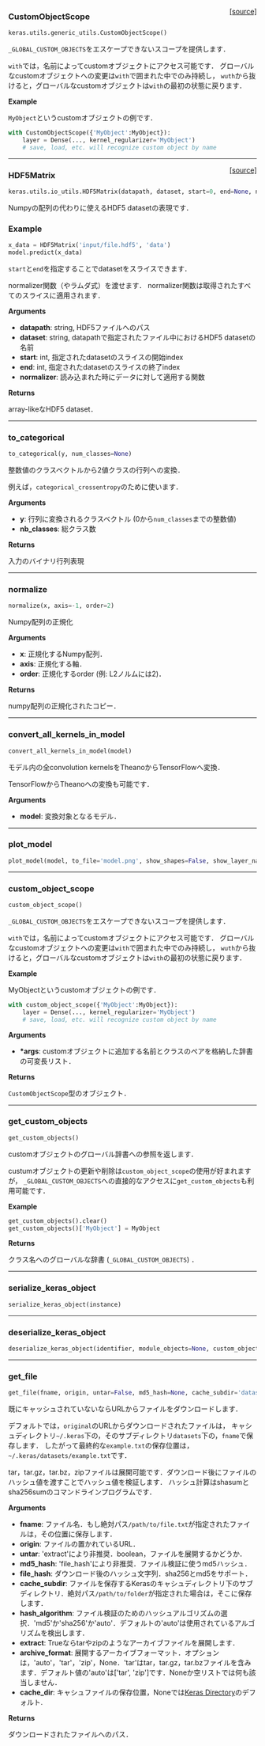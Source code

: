 <span style="float:right;">[[source]](https://github.com/fchollet/keras/blob/master/keras/utils/generic_utils.py#L16)</span>
### CustomObjectScope

```python
keras.utils.generic_utils.CustomObjectScope()
```

`_GLOBAL_CUSTOM_OBJECTS`をエスケープできないスコープを提供します．

`with`では，名前によってcustomオブジェクトにアクセス可能です．
グローバルなcustomオブジェクトへの変更は`with`で囲まれた中でのみ持続し，
`wuth`から抜けると，グローバルなcustomオブジェクトは`with`の最初の状態に戻ります．

__Example__

`MyObject`というcustomオブジェクトの例です．

```python
with CustomObjectScope({'MyObject':MyObject}):
    layer = Dense(..., kernel_regularizer='MyObject')
    # save, load, etc. will recognize custom object by name
```

---

<span style="float:right;">[[source]](https://github.com/fchollet/keras/blob/master/keras/utils/generic_utils.py#L16)</span>
### HDF5Matrix

```python
keras.utils.io_utils.HDF5Matrix(datapath, dataset, start=0, end=None, normalizer=None)
```

Numpyの配列の代わりに使えるHDF5 datasetの表現です．

### Example

```python
x_data = HDF5Matrix('input/file.hdf5', 'data')
model.predict(x_data)
```

`start`と`end`を指定することでdatasetをスライスできます．

normalizer関数（やラムダ式）を渡せます． normalizer関数は取得されたすべてのスライスに適用されます．

__Arguments__

- __datapath__: string, HDF5ファイルへのパス
- __dataset__: string, datapathで指定されたファイル中におけるHDF5 datasetの名前
- __start__: int, 指定されたdatasetのスライスの開始index
- __end__: int, 指定されたdatasetのスライスの終了index
- __normalizer__: 読み込まれた時にデータに対して適用する関数

__Returns__

array-likeなHDF5 dataset．

--- 

### to_categorical

```python
to_categorical(y, num_classes=None)
```
整数値のクラスベクトルから2値クラスの行列への変換．

例えば，`categorical_crossentropy`のために使います．

__Arguments__

- __y__: 行列に変換されるクラスベクトル (0から`num_classes`までの整数値)
- __nb_classes__: 総クラス数

__Returns__

入力のバイナリ行列表現

---

### normalize

```python
normalize(x, axis=-1, order=2)
```

Numpy配列の正規化

__Arguments__

- __x__: 正規化するNumpy配列．
- __axis__: 正規化する軸．
- __order__: 正規化するorder (例: L2ノルムには2)．

__Returns__

numpy配列の正規化されたコピー．

---

### convert_all_kernels_in_model

```python
convert_all_kernels_in_model(model)
```

モデル内の全convolution kernelsをTheanoからTensorFlowへ変換．

TensorFlowからTheanoへの変換も可能です．

__Arguments__

- __model__: 変換対象となるモデル．

---

### plot_model

```python
plot_model(model, to_file='model.png', show_shapes=False, show_layer_names=True)
```

---

### custom_object_scope

```python
custom_object_scope()
```

`_GLOBAL_CUSTOM_OBJECTS`をエスケープできないスコープを提供します．

`with`では，名前によってcustomオブジェクトにアクセス可能です．
グローバルなcustomオブジェクトへの変更は`with`で囲まれた中でのみ持続し，
`wuth`から抜けると，グローバルなcustomオブジェクトは`with`の最初の状態に戻ります．

__Example__

MyObjectというcustomオブジェクトの例です．

```python
with custom_object_scope({'MyObject':MyObject}):
    layer = Dense(..., kernel_regularizer='MyObject')
    # save, load, etc. will recognize custom object by name
```

__Arguments__

- __*args__: customオブジェクトに追加する名前とクラスのペアを格納した辞書の可変長リスト．

__Returns__

`CustomObjectScope`型のオブジェクト．

---

### get_custom_objects

```python
get_custom_objects()
```

customオブジェクトのグローバル辞書への参照を返します．

custumオブジェクトの更新や削除は`custom_object_scope`の使用が好まれますが，
`_GLOBAL_CUSTOM_OBJECTS`への直接的なアクセスに`get_custom_objects`も利用可能です．

__Example__

```python
get_custom_objects().clear()
get_custom_objects()['MyObject'] = MyObject
```

__Returns__

クラス名へのグローバルな辞書 (`_GLOBAL_CUSTOM_OBJECTS`) ．

---

### serialize_keras_object

```python
serialize_keras_object(instance)
```

---

### deserialize_keras_object

```python
deserialize_keras_object(identifier, module_objects=None, custom_objects=None, printable_module_name='object')
```

---

### get_file

```python
get_file(fname, origin, untar=False, md5_hash=None, cache_subdir='datasets', file_hash=None, hash_algorithm='auto', extract=False, archive_format='auto', cache_dir=None)
```

既にキャッシュされていないならURLからファイルをダウンロードします．

デフォルトでは，`original`のURLからダウンロードされたファイルは，
キャシュディレクトリ`~/.keras`下の，そのサブディレクトリ`datasets`下の，`fname`で保存します． 
したがって最終的な`example.txt`の保存位置は，`~/.keras/datasets/example.txt`です．

tar，tar.gz，tar.bz，zipファイルは展開可能です．ダウンロード後にファイルのハッシュ値を渡すことでハッシュ値を検証します．
ハッシュ計算はshasumとsha256sumのコマンドラインプログラムです．

__Arguments__

- __fname__: ファイル名．もし絶対パス`/path/to/file.txt`が指定されたファイルは，その位置に保存します．
- __origin__: ファイルの置かれているURL．
- __untar__: 'extract'により非推奨．boolean，ファイルを展開するかどうか．
- __md5_hash__: 'file_hash'により非推奨．ファイル検証に使うmd5ハッシュ．
- __file_hash__: ダウンロード後のハッシュ文字列．sha256とmd5をサポート．
- __cache_subdir__: ファイルを保存するKerasのキャシュディレクトリ下のサブディレクトリ．絶対パス`/path/to/folder`が指定された場合は，そこに保存します．
- __hash_algorithm__: ファイル検証のためのハッシュアルゴリズムの選択．'md5'か'sha256'か'auto'．デフォルトの'auto'は使用されているアルゴリズムを検出します．
- __extract__: Trueならtarやzipのようなアーカイブファイルを展開します．
- __archive_format__: 展開するアーカイブフォーマット．オプションは，'auto'，'tar'，'zip'，None．'tar'はtar，tar.gz，tar.bzファイルを含みます．デフォルト値の'auto'は['tar', 'zip']です．Noneか空リストでは何も該当しません．
- __cache_dir__: キャシュファイルの保存位置，Noneでは[Keras Directory](https://keras.io/ja/getting-started/faq/#where-is-the-keras-configuration-filed-stored)のデフォルト.

__Returns__

ダウンロードされたファイルへのパス．

